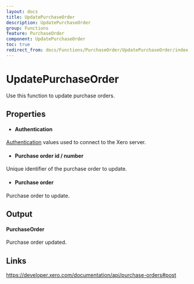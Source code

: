 ```yaml
---
layout: docs
title: UpdatePurchaseOrder
description: UpdatePurchaseOrder
group: Functions
feature: PurchaseOrder
component: UpdatePurchaseOrder
toc: true
redirect_from: docs/Functions/PurchaseOrder/UpdatePurchaseOrder/index
---
```

UpdatePurchaseOrder
============

Use this function to update purchase orders.

Properties
----------

- #### Authentication
[Authentication](../../../Common/Authentication/Index.md) values used to connect to the Xero server.
- #### Purchase order id / number
Unique identifier of the purchase order to update.
- #### Purchase order
Purchase order to update.


Output
-----
#### PurchaseOrder
Purchase order updated.

Links
-----

https://developer.xero.com/documentation/api/purchase-orders#post
